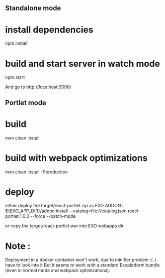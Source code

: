 Standalone mode
-------------------
# install dependencies
npm install
# build and start server in watch mode
npm start

And go to http://localhost:3000/


Portlet mode
-------------------
# build
mvn clean install
# build with webpack optimizations
mvn clean install -Pproduction
# deploy
either deploy the target/react-portlet.zip as EXO ADDON :
${EXO_APP_DIR}/addon install --catalog=file://catalog.json react-portlet:1.0.0 --force --batch-mode

or copy the target/react-portlet.war into EXO webapps dir

# Note :
Deployment in a docker container won't work, due to minifier problem :(. i have to look into it
But it seems to work with a standard Exoplatform bundle (even in normal mode and webpack optimizations).
